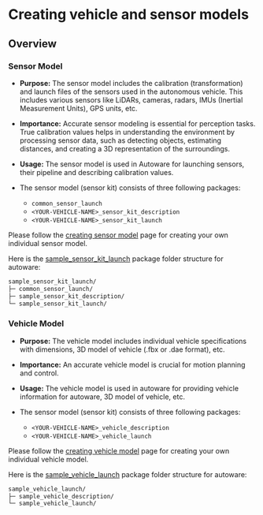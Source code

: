 # Creating vehicle and sensor models

## Overview

### Sensor Model

- **Purpose:** The sensor model includes the calibration (transformation) and launch files of the sensors used in the autonomous vehicle. This includes various sensors like LiDARs, cameras, radars, IMUs (Inertial Measurement Units), GPS units, etc.
- **Importance:** Accurate sensor modeling is essential for perception tasks. True calibration values helps in understanding the environment by processing sensor data, such as detecting objects, estimating distances, and creating a 3D representation of the surroundings.
- **Usage:** The sensor model is used in Autoware for launching sensors, their pipeline and describing calibration values.

- The sensor model (sensor kit) consists of three following packages:
  - `common_sensor_launch`
  - `<YOUR-VEHICLE-NAME>_sensor_kit_description`
  - `<YOUR-VEHICLE-NAME>_sensor_kit_launch`

Please follow the [creating sensor model](./creating-sensor-model) page
for creating your own individual sensor model.

Here is the [sample_sensor_kit_launch](https://github.com/autowarefoundation/sample_sensor_kit_launch) package folder structure for autoware:

```diff
sample_sensor_kit_launch/
├─ common_sensor_launch/
├─ sample_sensor_kit_description/
└─ sample_sensor_kit_launch/
```

### Vehicle Model

- **Purpose:** The vehicle model includes individual vehicle specifications with dimensions, 3D model of vehicle (.fbx or .dae format), etc.
- **Importance:** An accurate vehicle model is crucial for motion planning and control.
- **Usage:** The vehicle model is used in autoware for providing vehicle information for autoware, 3D model of vehicle, etc.

- The sensor model (sensor kit) consists of three following packages:
  - `<YOUR-VEHICLE-NAME>_vehicle_description`
  - `<YOUR-VEHICLE-NAME>_vehicle_launch`

Please follow the [creating vehicle model](./creating-vehicle-model) page
for creating your own individual vehicle model.

Here is the [sample_vehicle_launch](https://github.com/autowarefoundation/sample_vehicle_launch) package folder structure for autoware:

```diff
sample_vehicle_launch/
├─ sample_vehicle_description/
└─ sample_vehicle_launch/
```
